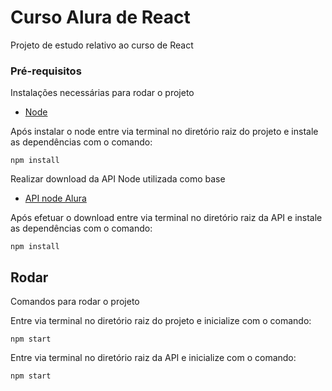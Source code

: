 # Curso Alura de React

Projeto de estudo relativo ao curso de React

### Pré-requisitos

Instalações necessárias para rodar o projeto
* [Node](https://nodejs.org/en/)

Após instalar o node entre via terminal no diretório raiz do projeto e 
instale as dependências com o comando:
```
npm install
```

Realizar download da API Node utilizada como base
* [API node Alura](https://caelum-online-public.s3.amazonaws.com/1274-react-parte2/04/curso-react-api.zip)

Após efetuar o download entre via terminal no diretório raiz da API e 
instale as dependências com o comando:
```
npm install
```

## Rodar

Comandos para rodar o projeto

Entre via terminal no diretório raiz do projeto e inicialize com o comando:
```
npm start
```
Entre via terminal no diretório raiz da API e inicialize com o comando:
```
npm start
```